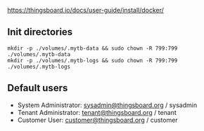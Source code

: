 https://thingsboard.io/docs/user-guide/install/docker/

## Init directories

```
mkdir -p ./volumes/.mytb-data && sudo chown -R 799:799 ./volumes/.mytb-data
mkdir -p ./volumes/.mytb-logs && sudo chown -R 799:799 ./volumes/.mytb-logs
```

## Default users
- System Administrator: sysadmin@thingsboard.org / sysadmin
- Tenant Administrator: tenant@thingsboard.org / tenant
- Customer User: customer@thingsboard.org / customer
